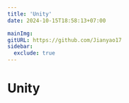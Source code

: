 ```yaml
---
title: 'Unity'
date: 2024-10-15T18:58:13+07:00

mainImg: 
gitURL: https://github.com/Jianyao17
sidebar:
  exclude: true
---
```


# Unity